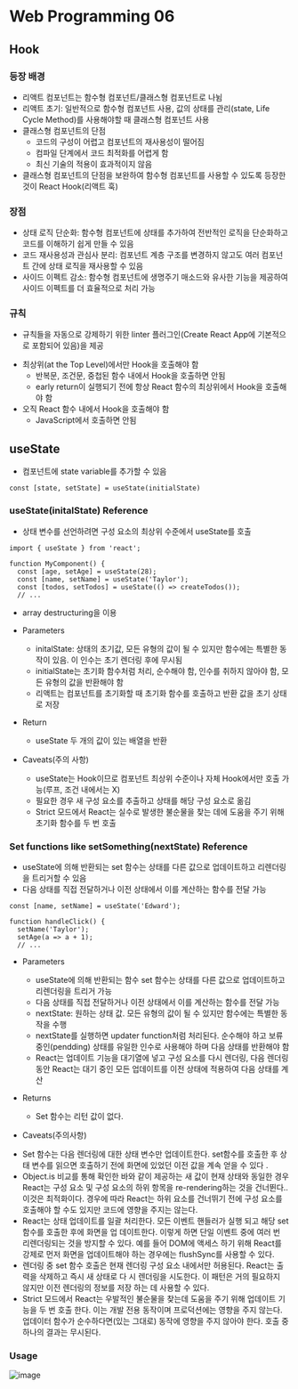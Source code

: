 # Web Programming 06

## Hook

### 등장 배경
- 리액트 컴포넌트는 함수형 컴포넌트/클래스형 컴포넌트로 나뉨
- 리액트 초기: 일반적으로 함수형 컴포넌트 사용, 값의 상태를 관리(state, Life Cycle Method)를 사용해야할 때 클래스형 컴포넌트 사용
- 클래스형 컴포넌트의 단점
  + 코드의 구성이 어렵고 컴포넌트의 재사용성이 떨어짐
  + 컴파일 단계에서 코드 최적화를 어렵게 함
  + 최신 기술의 적용이 효과적이지 않음
- 클래스형 컴포넌트의 단점을 보완하여 함수형 컴포넌트를 사용할 수 있도록 등장한 것이 React Hook(리액트 훅)

### 장점
- 상태 로직 단순화: 함수형 컴포넌트에 상태를 추가하여 전반적인 로직을 단순화하고 코드를 이해하기 쉽게 만들 수 있음
- 코드 재사용성과 관심사 분리: 컴포넌트 계층 구조를 변경하지 않고도 여러 컴포넌트 간에 상태 로직을 재사용할 수 있음
- 사이드 이펙트 감소: 함수형 컴포넌트에 생명주기 매소드와 유사한 기능을 제공하여 사이드 이펙트를 더 효율적으로 처리 가능

### 규칙
  + 규칙들을 자동으로 강제하기 위한 linter 플러그인(Create React App에 기본적으로 포함되어 있음)을 제공
- 최상위(at the Top Level)에서만 Hook을 호출해야 함
  + 반복문, 조건문, 중첩된 함수 내에서 Hook을 호출하면 안됨
  + early return이 실행되기 전에 항상 React 함수의 최상위에서 Hook을 호출해야 함
- 오직 React 함수 내에서 Hook을 호출해야 함
  + JavaScript에서 호출하면 안됨

## useState
- 컴포넌트에 state variable를 추가할 수 있음
```
const [state, setState] = useState(initialState)
```

### useState(initalState) Reference
  + 상태 변수를 선언하려면 구성 요소의 최상위 수준에서 useState를 호출
```
import { useState } from 'react';

function MyComponent() {
  const [age, setAge] = useState(28);
  const [name, setName] = useState('Taylor');
  const [todos, setTodos] = useState(() => createTodos());
  // ...
```
  + array destructuring을 이용

- Parameters
  + initalState: 상태의 초기값, 모든 유형의 값이 될 수 있지만 함수에는 특별한 동작이 있음. 이 인수는 초기 렌더링 후에 무시됨
  + initialState는 초기화 함수처럼 처리, 순수해야 함, 인수를 취하지 않아야 함, 모든 유형의 값을 반환해야 함
  + 리액트는 컴포넌트를 초기화할 때 초기화 함수를 호출하고 반환 값을 초기 상태로 저장


- Return
  + useState 두 개의 값이  있는 배열을 반환

- Caveats(주의 사항)
  + useState는 Hook이므로 컴포넌트 최상위 수준이나 자체 Hook에서만 호출 가능(루프, 조건 내에서는 X)
  + 필요한 경우 새 구성 요소를 추출하고 상태를 해당 구성 요소로 옮김
  + Strict 모드에서 React는 실수로 발생한 불순물을 찾는 데에 도움을 주기 위해 초기화 함수를 두 번 호출

### Set functions like setSomething(nextState) Reference
  + useState에 의해 반환되는 set 함수는 상태를 다른 값으로 업데이트하고 리렌더링을 트리거할 수 있음
  + 다음 상태를 직접 전달하거나 이전 상태에서 이를 계산하는 함수를 전달 가능
```
const [name, setName] = useState('Edward');

function handleClick() {
  setName('Taylor');
  setAge(a => a + 1);
  // ...
```

- Parameters
  + useState에 의해 반환되는 함수 set 함수는 상태를 다른 값으로 업데이트하고 리렌더링을 트리거 가능
  + 다음 상태를 직접 전달하거나 이전 상태에서 이를 계산하는 함수를 전달 가능
  + nextState: 원하는 상태 값. 모든 유형의 값이 될 수 있지만 함수에는 특별한 동작을 수행
  + nextState를 실행하면 updater function처럼 처리된다. 순수해야 하고 보류중인(pendding) 상태를 유일한 인수로 사용해야 하며 다음 상태를 반환해야 함
  + React는 업데이트 기능을 대기열에 넣고 구성 요소를 다시 렌더링, 다음 렌더링 동안 React는 대기 중인 모든 업데이트를 이전 상태에 적용하여 다음 상태를 계산

- Returns
  + Set 함수는 리턴 값이 없다.
 
-  Caveats(주의사항)
  + Set 함수는 다음 렌더링에 대한 상태 변수만 업데이트한다. set함수를 호출한 후 상태 변수를 읽으면 호출하기 전에 화면에 있었던 이전 값을 계속 얻을 수 있다 .
  + Object.is 비교를 통해 확인한 바와 같이 제공하는 새 값이 현재 상태와 동일한 경우 React는 구성 요소 및 구성 요소의 하위 항목을 re-rendering하는 것을 건너뛴다.. 이것은 최적화이다. 경우에 따라 React는 하위 요소를 건너뛰기 전에 구성 요소를 호출해야 할 수도 있지만 코드에 영향을 주지는 않는다.
  + React는 상태 업데이트를 일괄 처리한다. 모든 이벤트 핸들러가 실행 되고 해당 set 함수를 호출한 후에 화면을 업
데이트한다. 이렇게 하면 단일 이벤트 중에 여러 번 리렌더링되는 것을 방지할 수 있다. 예를 들어 DOM에 액세스
하기 위해 React를 강제로 먼저 화면을 업데이트해야 하는 경우에는 flushSync를 사용할 수 있다.
  + 렌더링 중 set 함수 호출은 현재 렌더링 구성 요소 내에서만 허용된다. React는 출력을 삭제하고 즉시 새 상태로 다
시 렌더링을 시도한다. 이 패턴은 거의 필요하지 않지만 이전 렌더링의 정보를 저장 하는 데 사용할 수 있다.
  + Strict 모드에서 React는 우발적인 불순물을 찾는데 도움을 주기 위해 업데이트 기능을 두 번 호출 한다. 이는 개발
전용 동작이며 프로덕션에는 영향을 주지 않는다. 업데이터 함수가 순수하다면(있는 그대로) 동작에 영향을 주지
않아야 한다. 호출 중 하나의 결과는 무시된다.

### Usage
![image](https://github.com/Gnyo/React/assets/102850495/5cc39970-548a-4ad2-90b1-089a26de46f6)
